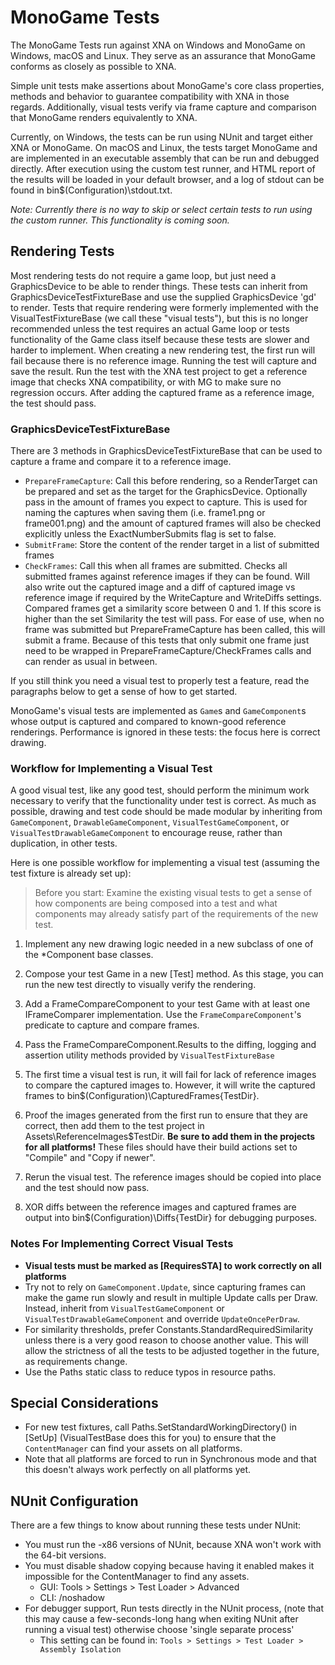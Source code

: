 # MonoGame Tests

The MonoGame Tests run against XNA on Windows and MonoGame on Windows,
macOS and Linux. They serve as an assurance that MonoGame conforms
as closely as possible to XNA.

Simple unit tests make assertions about MonoGame's core class
properties, methods and behavior to guarantee compatibility with XNA in
those regards. Additionally, visual tests verify via frame capture and
comparison that MonoGame renders equivalently to XNA.

Currently, on Windows, the tests can be run using NUnit and target
either XNA or MonoGame. On macOS and Linux, the tests target
MonoGame and are implemented in an executable assembly that can be run
and debugged directly. After execution using the custom test runner,
and HTML report of the results will be loaded in your default browser,
and a log of stdout can be found in bin\$(Configuration)\stdout.txt.

*Note: Currently there is no way to skip or select certain tests to run
using the custom runner. This functionality is coming soon.*

## Rendering Tests

Most rendering tests do not require a game loop, but just need a
GraphicsDevice to be able to render things. These tests can inherit from
GraphicsDeviceTestFixtureBase and use the supplied GraphicsDevice 'gd'
to render. Tests that require rendering were formerly implemented with
the VisualTestFixtureBase (we call these "visual tests"), but this is no
longer recommended unless the test requires an actual Game loop or tests
functionality of the Game class itself because these tests are slower
and harder to implement. When creating a new rendering test, the first
run will fail because there is no reference image. Running the test will
capture and save the result. Run the test with the XNA test project to
get a reference image that checks XNA compatibility, or with MG to make
sure no regression occurs. After adding the captured frame as a
reference image, the test should pass.

### GraphicsDeviceTestFixtureBase

There are 3 methods in GraphicsDeviceTestFixtureBase that can be used to
capture a frame and compare it to a reference image.

- `PrepareFrameCapture`: Call this before rendering, so a RenderTarget can be
  prepared and set as the target for the GraphicsDevice. Optionally pass
  in the amount of frames you expect to capture. This is used for naming
  the captures when saving them (i.e. frame1.png or frame001.png) and
  the amount of captured frames will also be checked explicitly unless
  the ExactNumberSubmits flag is set to false.
- `SubmitFrame`: Store the content of the render target in a list of
  submitted frames
- `CheckFrames`: Call this when all frames are submitted. Checks all
  submitted frames against reference images if they can be found. Will
  also write out the captured image and a diff of captured image vs
  reference image if required by the WriteCapture and WriteDiffs settings.
  Compared frames get a similarity score between 0 and 1. If this score is
  higher than the set Similarity the test will pass.
  For ease of use, when no frame was submitted but PrepareFrameCapture has
  been called, this will submit a frame. Because of this tests that only
  submit one frame just need to be wrapped in PrepareFrameCapture/CheckFrames
  calls and can render as usual in between.

If you still think you need a visual test to properly test a feature,
read the paragraphs below to get a sense of how to get started.

MonoGame's visual tests are implemented as ```Game```s and
```GameComponent```s whose output is captured and compared to known-good
reference renderings. Performance is ignored in these tests:  the focus
here is correct drawing.

### Workflow for Implementing a Visual Test

A good visual test, like any good test, should perform the minimum work
necessary to verify that the functionality under test is correct. As
much as possible, drawing and test code should be made modular by
inheriting from ```GameComponent```, ```DrawableGameComponent```,
```VisualTestGameComponent```, or ```VisualTestDrawableGameComponent```
to encourage reuse, rather than duplication, in other tests.

Here is one possible workflow for implementing a visual test (assuming
the test fixture is already set up):

> Before you start:
> Examine the existing visual tests to get a sense of how components
> are being composed into a test and what components may already
> satisfy part of the requirements of the new test.

1. Implement any new drawing logic needed in a new subclass of one of
   the \*Component base classes.

2. Compose your test Game in a new [Test] method. As this stage, you
   can run the new test directly to visually verify the rendering.

3. Add a FrameCompareComponent to your test Game with at least one
   IFrameComparer implementation. Use the ```FrameCompareComponent```'s
   predicate to capture and compare frames.

4. Pass the FrameCompareComponent.Results to the diffing, logging and
   assertion utility methods provided by ```VisualTestFixtureBase```

5. The first time a visual test is run, it will fail for lack of
   reference images to compare the captured images to. However, it will
   write the captured frames to bin\$(Configuration)\CapturedFrames\{TestDir}.

6. Proof the images generated from the first run to ensure that they are
   correct, then add them to the test project in
   Assets\ReferenceImages\$TestDir.  **Be sure to add them in the
   projects for all platforms!**  These files should have their build
   actions set to "Compile" and "Copy if newer".

7. Rerun the visual test. The reference images should be copied into
   place and the test should now pass.

8. XOR diffs between the reference images and captured frames are output
   into bin\$(Configuration)\Diffs\{TestDir} for debugging purposes.

### Notes For Implementing Correct Visual Tests

- **Visual tests must be marked as [RequiresSTA] to work correctly on
  all platforms**
- Try not to rely on ```GameComponent.Update```, since capturing frames
  can make the game run slowly and result in multiple Update calls per
  Draw. Instead, inherit from ```VisualTestGameComponent``` or
  ```VisualTestDrawableGameComponent``` and override
  ```UpdateOncePerDraw```.
- For similarity thresholds, prefer Constants.StandardRequiredSimilarity
  unless there is a very good reason to choose another value. This will
  allow the strictness of all the tests to be adjusted together in the
  future, as requirements change.
- Use the Paths static class to reduce typos in resource paths.

## Special Considerations

- For new test fixtures, call Paths.SetStandardWorkingDirectory() in
  [SetUp] \(VisualTestBase does this for you\) to ensure that the
  ```ContentManager``` can find your assets on all platforms.
- Note that all platforms are forced to run in Synchronous mode and
  that this doesn't always work perfectly on all platforms yet.

## NUnit Configuration

There are a few things to know about running these tests under NUnit:

- You must run the -x86 versions of NUnit, because XNA won't work with
  the 64-bit versions.
- You must disable shadow copying because having it enabled makes it
  impossible for the ContentManager to find any assets.
    - GUI: Tools > Settings > Test Loader > Advanced
    - CLI: /noshadow
- For debugger support, Run tests directly in the NUnit process, (note
  that this may cause a few-seconds-long hang when exiting NUnit after
  running a visual test) otherwise choose 'single separate process'
    - This setting can be found in:
      ```Tools > Settings > Test Loader > Assembly Isolation```
